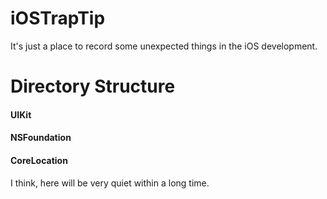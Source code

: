 # iOSTrapTip
It's just a place to record some unexpected things in the iOS development.

# Directory Structure
#### UIKit
#### NSFoundation
#### CoreLocation

I think, here will be very quiet within a long time.
